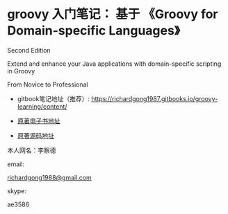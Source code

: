 
#  groovy 入门笔记： 基于 《Groovy for Domain-specific Languages》

Second Edition

Extend and enhance your Java applications with domain-specific scripting in Groovy

 From Novice to Professional

 
* gitbook笔记地址（推荐）: https://richardgong1987.gitbooks.io/groovy-learning/content/

* [原著电子书地址](https://www.packtpub.com/application-development/groovy-domain-specific-languages-second-edition)

* [原著源码地址](https://www.packtpub.com/books/content/support/21249)

本人网名：李察德


email:

richardgong1988@gmail.com

skype: 

ae3586

